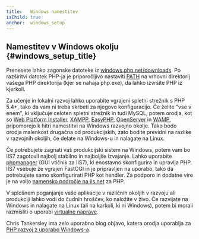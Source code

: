 ```yaml
---
title:   Windows namestitev
isChild: true
anchor:  windows_setup
---
```


## Namestitev v Windows okolju {#windows_setup_title}

Prenesete lahko zagonske datoteke iz [windows.php.net/downloads][php-downloads]. Po razširitvi datotek PHP-ja je priporočljivo nastaviti [PATH][windows-path] na vrhovni direktorij vašega PHP direktorija (kjer se nahaja php.exe), da lahko izvršite PHP iz kjerkoli.

Za učenje in lokalni razvoj lahko uporabite vgrajeni spletni strežnik s PHP 5.4+, tako da vam ni treba skrbeti
za njegovo konfiguracijo. Če želite "vse v enem", ki vključuje celoten spletni strežnik in tudi MySQL, potem orodja, kot
so [Web Platform Installer][wpi], [XAMPP][xampp], [EasyPHP][easyphp], [OpenServer][openserver] in [WAMP][wamp],
pripomorejo k hitri namestitvi na Windows razvojno okolje. Tako bodo orodja malenkost drugačna od
produkcijskih, zato bodite previdni na razlike v razvojnih okoljih, če delate na Windows-u in nalagate na Linux.

Če potrebujete zagnati vaš produkcijski sistem na Windows, potem vam bo IIS7 zagotovil najbolj stabilno in najboljše izvajanje. Lahko
uporabite [phpmanager][phpmanager] (GUI vtičnik za IIS7), ki enostavno skonfigurira in upravlja PHP. IIS7 vsebuje
že vgrajen FastCGI in je pripravljen na uporabo, tako da potrebujete samo skonfigurirati PHP kot hendler. Za podporo in dodatne vire
je na voljo [namensko področje na iis.net][php-iis] za PHP.

V splošnem poganjanje vaše aplikacije v različnih okoljih v razvoju ali produkciji lahko vodi do čudnih hroščev, ko naložite
v živo. Če razvijate na Windows in nalagate na Linux (ali na karkoli, ki ni Windows), potem bi morali razmisliti o uporabi [virtualne naprave](/#virtualization_title).

Chris Tankersley ima zelo uporabno blog objavo, katera orodja uporablja za [PHP razvoj z uporabo Windows-a][windows-tools].

[easyphp]: http://www.easyphp.org/
[phpmanager]: http://phpmanager.codeplex.com/
[openserver]: http://open-server.ru/
[wamp]: http://www.wampserver.com/en/
[php-downloads]: http://windows.php.net/download/
[php-iis]: http://php.iis.net/
[windows-path]: http://www.windows-commandline.com/set-path-command-line/
[windows-tools]: http://ctankersley.com/2016/11/13/developing-on-windows-2016/
[wpi]: https://www.microsoft.com/web/downloads/platform.aspx
[xampp]: http://www.apachefriends.org/en/xampp.html
